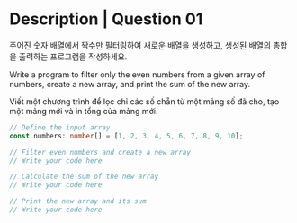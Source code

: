 # Description | Question 01

주어진 숫자 배열에서 짝수만 필터링하여 새로운 배열을 생성하고, 생성된 배열의 총합을 출력하는 프로그램을 작성하세요.

Write a program to filter only the even numbers from a given array of numbers, create a new array, and print the sum of the new array.

Viết một chương trình để lọc chỉ các số chẵn từ một mảng số đã cho, tạo một mảng mới và in tổng của mảng mới.


```typescript
// Define the input array
const numbers: number[] = [1, 2, 3, 4, 5, 6, 7, 8, 9, 10];

// Filter even numbers and create a new array
// Write your code here

// Calculate the sum of the new array
// Write your code here

// Print the new array and its sum
// Write your code here

```

